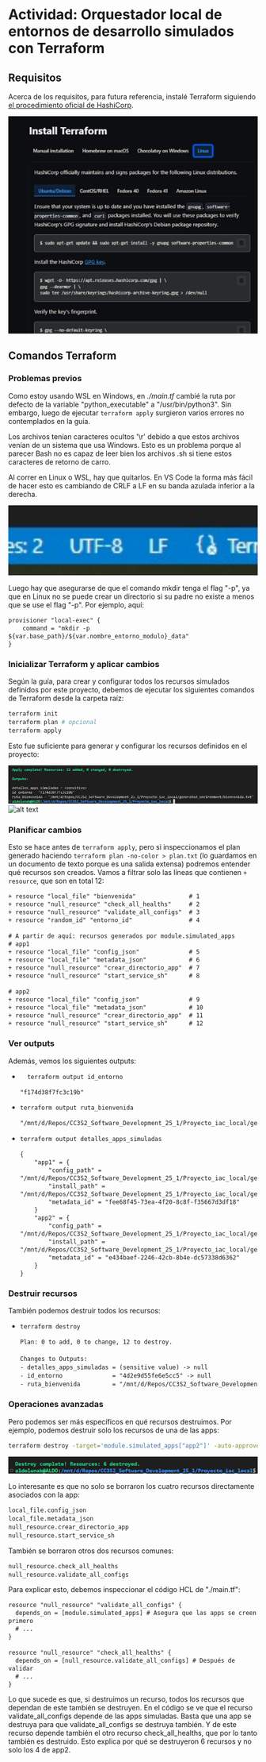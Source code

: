 # Actividad: Orquestador local de entornos de desarrollo simulados con Terraform

## Requisitos

Acerca de los requisitos, para futura referencia, instalé Terraform siguiendo [el procedimiento oficial de HashiCorp](https://developer.hashicorp.com/terraform/tutorials/aws-get-started/install-cli#install-terraform).

![alt text](images/image-2.png)

## Comandos Terraform

### Problemas previos

Como estoy usando WSL en Windows, en _./main.tf_ cambié la ruta por defecto de la variable "python_executable" a "/usr/bin/python3". Sin embargo, luego de ejecutar ``terraform apply`` surgieron varios errores no contemplados en la guía.

Los archivos tenían caracteres ocultos '\r' debido a que estos archivos venían de un sistema que usa Windows. Esto es un problema porque al parecer Bash no es capaz de leer bien los archivos .sh si tiene estos caracteres de retorno de carro.

Al correr en Linux o WSL, hay que quitarlos. En VS Code la forma más fácil de hacer esto es cambiando de CRLF a LF en su banda azulada inferior a la derecha.

![alt text](images/image-1.png)

Luego hay que asegurarse de que el comando mkdir tenga el flag "-p", ya que en Linux no se puede crear un directorio si su padre no existe a menos que se use el flag "-p". Por ejemplo, aquí:

```hcl
provisioner "local-exec" {
    command = "mkdir -p ${var.base_path}/${var.nombre_entorno_modulo}_data"
}
```

### Inicializar Terraform y aplicar cambios

Según la guía, para crear y configurar todos los recursos simulados definidos por este proyecto, debemos de ejecutar los siguientes comandos de Terraform desde la carpeta raíz:

```bash
terraform init
terraform plan # opcional
terraform apply
```

Esto fue suficiente para generar y configurar los recursos definidos en el proyecto:

![alt text](images/image.png)
![alt text](image.png)

### Planificar cambios

Esto se hace antes de ``terraform apply``, pero si inspeccionamos el plan generado haciendo ``terraform plan -no-color > plan.txt`` (lo guardamos en un documento de texto porque es una salida extensa) podremos entender qué recursos son creados. Vamos a filtrar solo las líneas que contienen ``+ resource``, que son en total 12:

```
+ resource "local_file" "bienvenida"               # 1
+ resource "null_resource" "check_all_healths"     # 2
+ resource "null_resource" "validate_all_configs"  # 3
+ resource "random_id" "entorno_id"                # 4

# A partir de aquí: recursos generados por module.simulated_apps
# app1
+ resource "local_file" "config_json"              # 5
+ resource "local_file" "metadata_json"            # 6
+ resource "null_resource" "crear_directorio_app"  # 7
+ resource "null_resource" "start_service_sh"      # 8

# app2
+ resource "local_file" "config_json"              # 9
+ resource "local_file" "metadata_json"            # 10
+ resource "null_resource" "crear_directorio_app"  # 11
+ resource "null_resource" "start_service_sh"      # 12

```

### Ver outputs

Además, vemos los siguientes outputs:

- ```bash
    terraform output id_entorno
    ```
    ```txt
    "f174d38f7fc3c19b"
    ```

-   ```bash
    terraform output ruta_bienvenida
    ```

    ```txt
    "/mnt/d/Repos/CC3S2_Software_Development_25_1/Proyecto_iac_local/generated_environment/bienvenida.txt"
    ```

-   ```bash
    terraform output detalles_apps_simuladas
    ```

    ```hcl
    {
        "app1" = {
            "config_path" = "/mnt/d/Repos/CC3S2_Software_Development_25_1/Proyecto_iac_local/generated_environment/services/app1_v1.0.2/config.json"
            "install_path" = "/mnt/d/Repos/CC3S2_Software_Development_25_1/Proyecto_iac_local/generated_environment/services/app1_v1.0.2"
            "metadata_id" = "fee68f45-73ea-4f20-8c8f-f35667d3df18"
        }
        "app2" = {
            "config_path" = "/mnt/d/Repos/CC3S2_Software_Development_25_1/Proyecto_iac_local/generated_environment/services/app2_v0.5.0/config.json"
            "install_path" = "/mnt/d/Repos/CC3S2_Software_Development_25_1/Proyecto_iac_local/generated_environment/services/app2_v0.5.0"
            "metadata_id" = "e434baef-2246-42cb-8b4e-dc57338d6362"
        }
    }
    ```

### Destruir recursos

También podemos destruir todos los recursos:

-   ```bash
    terraform destroy
    ```

    ```txt
    Plan: 0 to add, 0 to change, 12 to destroy.

    Changes to Outputs:
    - detalles_apps_simuladas = (sensitive value) -> null
    - id_entorno              = "4d2e9d55fe6e5cc5" -> null
    - ruta_bienvenida         = "/mnt/d/Repos/CC3S2_Software_Development_25_1/Proyecto_iac_local/generated_environment/bienvenida.txt" -> null
    ```

### Operaciones avanzadas

Pero podemos ser más específicos en qué recursos destruimos. Por ejemplo, podemos destruir solo los recursos de una de las apps:

```bash
terraform destroy -target='module.simulated_apps["app2"]' -auto-approve
```

![alt text](images/destroy-partial.png)

Lo interesante es que no solo se borraron los cuatro recursos directamente asociados con la app:

```txt
local_file.config_json
local_file.metadata_json
null_resource.crear_directorio_app
null_resource.start_service_sh
```

También se borraron otros dos recursos comunes:

```txt
null_resource.check_all_healths
null_resource.validate_all_configs
```

Para explicar esto, debemos inspeccionar el código HCL de "./main.tf":

```hcl
resource "null_resource" "validate_all_configs" {
  depends_on = [module.simulated_apps] # Asegura que las apps se creen primero
  # ...
}

resource "null_resource" "check_all_healths" {
  depends_on = [null_resource.validate_all_configs] # Después de validar
  # ...
}
```

Lo que sucede es que, si destruimos un recurso, todos los recursos que dependan de este también se destruyen. En el código se ve que el recurso validate_all_configs depende de las apps simuladas. Basta que una app se destruya para que validate_all_configs se destruya también. Y de este recurso depende también el otro recurso check_all_healths, que por lo tanto también es destruido. Esto explica por qué se destruyeron 6 recursos y no solo los 4 de app2.